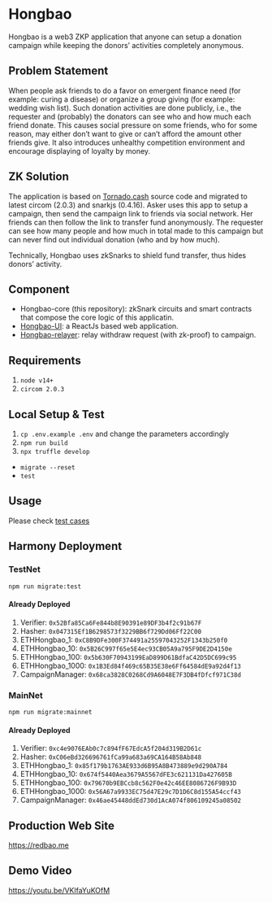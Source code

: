 # Hongbao

Hongbao is a web3 ZKP application that anyone can setup a donation campaign while keeping the donors’ activities completely anonymous. 
 
## Problem Statement

When people ask friends to do a favor on emergent finance need (for example: curing a disease) or organize a group giving (for example: wedding wish list). Such donation activities are done publicly, i.e., the requester and (probably) the donators can see who and how much each friend donate. This causes social pressure on some friends, who for some reason, may either don’t want to give or can’t afford the amount other friends give. It also introduces unhealthy competition environment and encourage displaying of loyalty by money.

## ZK Solution

The application is based on [Tornado.cash](https://github.com/tornadocash/tornado-core) source code and migrated to latest circom (2.0.3) and snarkjs (0.4.16). Asker uses this app to setup a campaign, then send the campaign link to friends via social network. Her friends can then follow the link to transfer fund anonymously. The requester can see how many people and how much in total made to this campaign but can never find out individual donation (who and by how much).

Technically, Hongbao uses zkSnarks to shield fund transfer, thus hides donors’ activity. 

## Component

- Hongbao-core (this repository): zkSnark circuits and smart contracts that compose the core logic of this applicatin.
- [Hongbao-UI](https://github.com/geesimon/hongbao-ui): a ReactJs based web application.
- [Hongbao-relayer](https://github.com/geesimon/hongbao-relayer): relay withdraw request (with zk-proof) to campaign.

## Requirements

1. `node v14+`
2. `circom 2.0.3`

## Local Setup & Test

1. `cp .env.example .env` and change the parameters accordingly
1. `npm run build`
1. `npx truffle develop`
  * `migrate --reset`
  * `test`

## Usage

Please check [test cases](https://github.com/geesimon/hongbao-core/blob/main/test/3_CampaignManager.test.js)

## Harmony Deployment

### TestNet

`npm run migrate:test`

#### Already Deployed
1. Verifier: `0x52Bfa85Ca6Fe844b8E90391e89DF3b4f2c91b67F`
1. Hasher: `0x047315Ef1B6298573f3229BB6f729Dd06Ff22C00`
1. ETHHongbao_1: `0xC8B9DFe300F374491a25597043252F1343b250f0`
1. ETHHongbao_10: `0x5B26C997f65e5E4ec93CB05A9a795F9DE2D4150e`
1. ETHHongbao_100: `0x5b630F70943199EaD899D61BdfaC42D5DC699c95`
1. ETHHongbao_1000: `0x1B3Ed84f469c65B35E38e6Ff64584dE9a92d4f13`
4. CampaignManager: `0x68ca3828C0268Cd9A6048E7F3DB4fDfcf971C38d`


### MainNet

`npm run migrate:mainnet`

#### Already Deployed
1. Verifier: `0xc4e9076EAb0c7c894fF67EdcA5f204d319B2D61c`
1. Hasher: `0xC06eBd326696761fCa99a683a69CA164B58Ab848`
1. ETHHongbao_1: `0x85f179b1763AE933d6B95A8B473889e9d290A784`
1. ETHHongbao_10: `0x674f5440Aea3679A5567dFE3c621131Da427605B`
1. ETHHongbao_100: `0x79670b9EBCcb8c562F0e42c46EE8086726F9B93D`
1. ETHHongbao_1000: `0x56A67a9933EC75d47E29c7D1D6C8d155A54ccf43`
1. CampaignManager: `0x46ae45448ddEd730d1AcA074f806109245a08502`

## Production Web Site
https://redbao.me

## Demo Video
https://youtu.be/VKlfaYuKOfM

